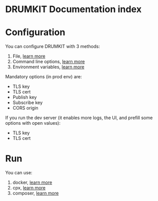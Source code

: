 # DRUMKIT Documentation index

# Configuration

You can configure DRUMKIT with 3 methods:
1. File, [learn more](configuration/file.md)
2. Command line options, [learn more](configuration/cli.md)
3. Environment variables, [learn more](configuration/env.md)

Mandatory options (in prod env) are:
- TLS key
- TLS cert
- Publish key
- Subscribe key
- CORS origin

If you run the dev server (it enables more logs, the UI, and prefill some options with open values):
- TLS key
- TLS cert

# Run

You can use:
1. docker, [learn more](running/docker.md)
2. cpx, [learn more](running/cpx.md)
3. composer, [learn more](running/composer.md)
